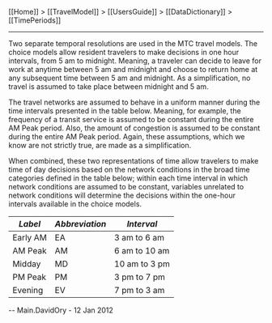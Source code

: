 [[Home]] > [[TravelModel]] > [[UsersGuide]] > [[DataDictionary]] > [[TimePeriods]]

***

Two separate temporal resolutions are used in the MTC travel models. The choice models allow resident travelers to make decisions in one hour intervals, from 5 am to midnight. Meaning, a traveler can decide to leave for work at anytime between 5 am and midnight and choose to return home at any subsequent time between 5 am and midnight. As a simplification, no travel is assumed to take place between midnight and 5 am.

The travel networks are assumed to behave in a uniform manner during the time intervals presented in the table below. Meaning, for example, the frequency of a transit service is assumed to be constant during the entire AM Peak period. Also, the amount of congestion is assumed to be constant during the entire AM Peak period. Again, these assumptions, which we know are not strictly true, are made as a simplification.

When combined, these two representations of time allow travelers to make time of day decisions based on the network conditions in the broad time categories defined in the table below; within each time interval in which network conditions are assumed to be constant, variables unrelated to network conditions will determine the decisions within the one-hour intervals available in the choice models.


| *Label* | *Abbreviation* | *Interval* |
|---------|----------------|------------|
| Early AM | EA | 3 am to 6 am |
| AM Peak | AM | 6 am to 10 am |
| Midday | MD | 10 am to 3 pm |
| PM Peak | PM | 3 pm to 7 pm |
| Evening | EV | 7 pm to 3 am |
 

-- Main.DavidOry - 12 Jan 2012